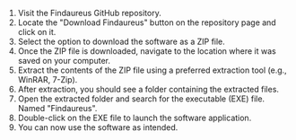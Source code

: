 1. Visit the Findaureus GitHub repository.
2. Locate the "Download Findaureus" button on the repository page and click on it.
3. Select the option to download the software as a ZIP file.
4. Once the ZIP file is downloaded, navigate to the location where it was saved on your computer.
5. Extract the contents of the ZIP file using a preferred extraction tool (e.g., WinRAR, 7-Zip).
6. After extraction, you should see a folder containing the extracted files.
7. Open the extracted folder and search for the executable (EXE) file. Named "Findaureus".
8. Double-click on the EXE file to launch the software application.
9. You can now use the software as intended.
